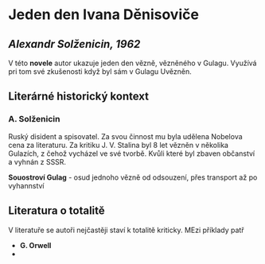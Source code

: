 # Jeden den Ivana Děnisoviče

## _Alexandr Solženicin, 1962_ 

V této **novele** autor ukazuje jeden den vězně, vězněného v Gulagu. Využívá pri tom své zkušenosti když byl sám v Gulagu Uvězněn.

## Literárné historický kontext

### A. Solženicin
Ruský disident a spisovatel. Za svou činnost mu byla udělena Nobelova cena za literaturu. 
Za kritiku J. V. Stalina byl 8 let vězněn v několika Gulazích, z čehož vycházel ve své tvorbě. Kvůli které byl zbaven občanství a vyhnán z SSSR.

__Souostroví Gulag__ - osud jednoho vězně od odsouzení, přes transport až po vyhannství

## Literatura o totalitě

V literatuře se autoři nejčastěji staví k totalitě kriticky. MEzi příklady patř 
* __G. Orwell__
*

## 